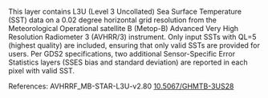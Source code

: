 This layer contains L3U (Level 3 Uncollated) Sea Surface Temperature (SST) data on a 0.02 degree horizontal grid resolution from the Meteorological Operational satellite B (Metop-B) Advanced Very High Resolution Radiometer 3 (AVHRR/3) instrument. Only input SSTs with QL=5 (highest quality) are included, ensuring that only valid SSTs are provided for users. Per GDS2 specifications, two additional Sensor-Specific Error Statistics layers (SSES bias and standard deviation) are reported in each pixel with valid SST.

References: AVHRRF_MB-STAR-L3U-v2.80 [10.5067/GHMTB-3US28](https://doi.org/10.5067/GHMTB-3US28)